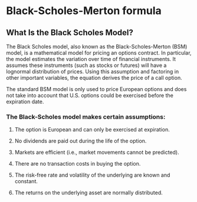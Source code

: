 # Black-Scholes-Merton formula

## What Is the Black Scholes Model?
The Black Scholes model, also known as the Black-Scholes-Merton (BSM) model, is a mathematical model for pricing an options contract. In particular, the model estimates the variation over time of financial instruments. It assumes these instruments (such as stocks or futures) will have a lognormal distribution of prices. Using this assumption and factoring in other important variables, the equation derives the price of a call option.

The standard BSM model is only used to price European options and does not take into account that U.S. options could be exercised before the expiration date.

### The Black-Scholes model makes certain assumptions:

1. The option is European and can only be exercised at expiration.

2. No dividends are paid out during the life of the option.

3. Markets are efficient (i.e., market movements cannot be predicted).

4. There are no transaction costs in buying the option.

5. The risk-free rate and volatility of the underlying are known and constant.

6. The returns on the underlying asset are normally distributed.
